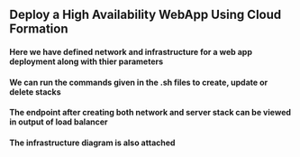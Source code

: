 ## Deploy a High Availability WebApp Using Cloud Formation

#### Here we have defined network and infrastructure for a web app deployment along with thier parameters
#### We can run the commands given in the .sh files to create, update or delete stacks
#### The endpoint after creating both network and server stack can be viewed in output of load balancer
#### The infrastructure diagram is also attached